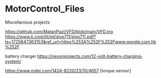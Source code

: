 # MotorControl_Files
Miscellanious projects

https://github.com/MatanPazi/VFD/blob/main/VFD.ino
https://www.ti.com/lit/ml/slyp711/slyp711.pdf?ts=1725847363153&ref_url=https%253A%252F%252Fwww.google.com.hk%252F

battery charger
https://nevonprojects.com/12-volt-battery-charging-system/

https://www.mdpi.com/1424-8220/23/10/4657 [torque sensor]
